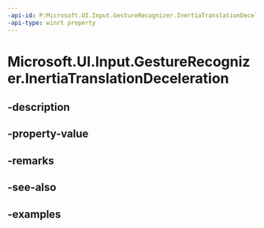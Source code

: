 ```yaml
---
-api-id: P:Microsoft.UI.Input.GestureRecognizer.InertiaTranslationDeceleration
-api-type: winrt property
---
```


# Microsoft.UI.Input.GestureRecognizer.InertiaTranslationDeceleration

<!--
public float InertiaTranslationDeceleration { get; set; }
-->


## -description

## -property-value

## -remarks

## -see-also

## -examples


